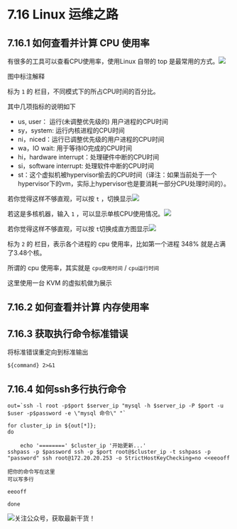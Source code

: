# 7.16 Linux 运维之路

## 7.16.1 如何查看并计算 CPU 使用率

有很多的工具可以查看CPU使用率，使用Linux 自带的 top 是最常用的方式。![](http://image.python-online.cn/20191220202103.png)

图中标注解释

标为 `1` 的 栏目，不同模式下的所占CPU时间的百分比。

其中几项指标的说明如下

- us, user： 运行(未调整优先级的) 用户进程的CPU时间
- sy，system: 运行内核进程的CPU时间
- ni，niced：运行已调整优先级的用户进程的CPU时间
- wa，IO wait: 用于等待IO完成的CPU时间
- hi，hardware interrupt：处理硬件中断的CPU时间
- si，software interrupt: 处理软件中断的CPU时间
- st：这个虚拟机被hypervisor偷去的CPU时间（译注：如果当前处于一个hypervisor下的vm，实际上hypervisor也是要消耗一部分CPU处理时间的）。

若你觉得这样不够直观，可以按 `t` ，切换显示![](http://image.python-online.cn/20191220203403.png)

若这是多核机器，输入 `1` ，可以显示单核CPU使用情况。![](http://image.python-online.cn/20191220202408.png)



若你觉得这样不够直观，可以按 `t`切换成直方图显示![](http://image.python-online.cn/20191220203205.png)

标为 `2` 的 栏目，表示各个进程的 cpu 使用率，比如第一个进程 348% 就是占满了3.48个核。



所谓的 cpu 使用率，其实就是 `cpu使用时间` / `cpu运行时间`

这里使用一台 KVM 的虚拟机做为展示



## 7.16.2 如何查看并计算 内存使用率



## 7.16.3 获取执行命令标准错误

将标准错误重定向到标准输出

```shell
${command} 2>&1
```



## 7.16.4 如何ssh多行执行命令

```shell
out=`ssh -l root -p$port $server_ip "mysql -h $server_ip -P $port -u $user -p$password -e \"mysql 命令\" "`

for cluster_ip in ${out[*]};
do

    echo '========' $cluster_ip '开始更新...'
sshpass -p $password ssh -p $port root@$cluster_ip -t sshpass -p "password" ssh root@172.20.20.253 -o StrictHostKeyChecking=no <<eeooff

把你的命令写在这里
可以写多行

eeooff

done
```





![关注公众号，获取最新干货！](http://image.python-online.cn/image-20200320125724880.png)